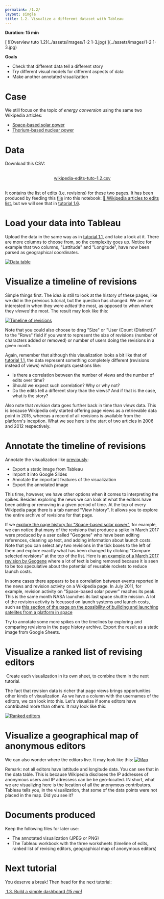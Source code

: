 ```yaml
---
permalink: /1.2/
layout: single
title: 1.2. Visualize a different dataset with Tableau
---
```


**Duration: 15 min**

[
	![Overview tuto 1.2](../assets/images/1-2 1-3.jpg)
](../assets/images/1-2 1-3.jpg)

**Goals**
* Check that different data tell a different story
* Try different visual models for different aspects of data
* Make another annotated visualization

# Case

We still focus on the topic of *energy conversion* using the same two Wikipedia articles:
* [Space-based solar power](https://en.wikipedia.org/wiki/Space-based_solar_power)
* [Thorium-based nuclear power](https://en.wikipedia.org/wiki/Thorium-based_nuclear_power)

# Data

Download this CSV:

<center><a href="../assets/data/1-2/wikipedia-edits-tuto-1.2.csv">
	<i class="fas fa-file-csv" style="font-size:5em"></i><br>
	wikipedia-edits-tuto-1.2.csv
</a><br><br></center>

It contains the list of edits (i.e. revisions) for these two pages. It has been produced by feeding this [<i class="fas fa-file-csv"></i> file](../assets/data/1-2/wikipedia-articles-tuto-1.2.csv) into this notebook: [🍹&nbsp;Wikipedia articles to edits list](https://colab.research.google.com/github/jacomyma/mapping-controversies/blob/main/notebooks/Wikipedia_articles_to_edits_list.ipynb), but we will see that in [tutorial 1.6](../1.6/).

# Load your data into Tableau

Upload the data in the same way as in [tutorial 1.1](../1.1/), and take a look at it. There are more columns to choose from, so the complexity goes up. Notice for example that two columns, "Lattitude" and "Longitude", have now been parsed as geographical coordinates.

[
	![Data table](../assets/images/1-2/data-table.png)
](../assets/images/1-2/data-table.png)

# Visualize a timeline of revisions

Simple things first. The idea is still to look at the history of these pages, like we did in the previous tutorial, but the question has changed. We are not interested in when they were *edited* the most, as opposed to when where they *viewed* the most. The result may look like this:

[
	![Timeline of revisions](../assets/images/1-2/tableau-timelime-revisions-2.png)
](../assets/images/1-2/tableau-timelime-revisions-2.png)

Note that you could also choose to drag "Size" or "User (Count (Distinct))" to the "Rows" field if you want to represent the size of revisions (number of characters added or removed) or number of users doing the revisions in a given month.

Again, remember that although this visualization looks a bit like that of [tutorial 1.1](../1.1/), the data represent something completely different (revisions instead of views) which prompts questions like:
* Is there a correlation between the number of views and the number of edits over time?
* Should we expect such correlation? Why or why not?
* Do the edits tell a different story than the views? And if that is the case, what is the story?

Also note that *revision* data goes further back in time than *views* data. This is because Wikipedia only started offering page views as a retrievable data point in 2015, whereas a record of all revisions is available from the platform's inception. What we see here is the start of two articles in 2006 and 2012 respectively.

# Annotate the timeline of revisions

Annotate the visualization like [previously](../1.1/):
* Export a static image from Tableau
* Import it into Google Slides
* Annotate the important features of the visualization
* Export the annotated image

This time, however, we have other options when it comes to interpreting the spikes. Besides exploring the news we can look at what the editors have been adding or removing in a given period of time. At the top of every Wikipedia page there is a tab named "View history". It allows you to explore the entire archive of revisions for that page.

If we [explore the page history for "Space-based solar power"](https://en.wikipedia.org/w/index.php?title=Space-based_solar_power&offset=&limit=500&action=history), for example, we can notice that many of the revisions that produce a spike in March 2017 were produced by a user called "Geogene" who have been editing references, cleaning up text, and adding information about launch costs. Note that you can select any two revisions in the tick boxes to the left of them and explore exactly what has been changed by clicking "Compare selected revisions" at the top of the list. Here is [an example of a March 2017 revision by Geogene](https://en.wikipedia.org/w/index.php?title=Space-based_solar_power&type=revision&diff=771513571&oldid=771512234) where a lot of text is being removed because it is seen to be too speculative about the potential of reusable rockets to reduce launch costs.

In some cases there appears to be a correlation between events reported in the news and revision activity on a Wikipedia page. In July 2011, for example, revision activity on "Space-based solar power" reaches its peak. This is the same month NASA launches its last space shuttle mission. A lot of the revision activity is focussed on launch systems and launch costs, such as [this section of the page on the possibility of builiding and launching satelites from a platform in space](https://en.wikipedia.org/wiki/Space-based_solar_power#Building_from_space)

Try to annotate some more spikes on the timelines by exploring and comparing revisions in the page history archive. Export the result as a static image from Google Sheets.
	

# Visualize a ranked list of revising editors 

<div class="notice--info"><i class="fas fa-exclamation-circle"></i>&nbsp;Create each visualization in its own sheet, to combine them in the next tutorial.</div>

The fact that revision data is richer that page views brings opportunities other kinds of visualization. As we have a column with the usernames of the editors, we can look into this. Let's visualize if some editors have contributed more than others. It may look like this:

[
	![Ranked editors](../assets/images/1-2/tableau-ranked-list-editors.png)
](../assets/images/1-2/tableau-ranked-list-editors.png)


# Visualize a geographical map of anonymous editors

We can also wonder where the editors live. It may look like this:
[
	![Map](../assets/images/1-2/tableau-geographical-map.png)
](../assets/images/1-2/tableau-geographical-map.png)

Remark: not all editors have lattitude and longitude data. You can see that in the data table. This is because Wikipedia discloses the IP addresses of anonymous users and IP adressess can be be geo-located. IN short, what we are visualizing here is the location of all the anonymous contributors. Tableau tells you, in the visualization, that some of the data points were not placed in the map. Did you see it?

# Documents produced

Keep the following files for later use:
* The annotated visualization (JPEG or PNG) 
* The Tableau workbook with the three worksheets (timeline of edits, ranked list of revising editors, geographical map of anonymous editors)

# Next tutorial

You deserve a break! Then head for the next tutorial:

[<i class="fas fa-forward"></i>&nbsp;1.3. Build a simple dashboard *(15 min)*](../1.3/)

